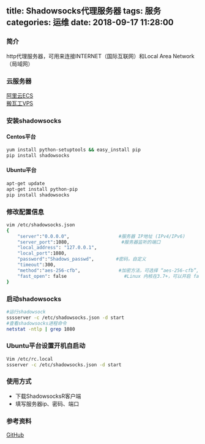 title: Shadowsocks代理服务器
tags: 服务
categories: 运维
date: 2018-09-17 11:28:00
---
### 简介
  http代理服务器，可用来连接INTERNET（国际互联网）和Local Area Network（局域网）
### 云服务器
  [阿里云ECS](https://www.aliyun.com/product/ecs?spm=5176.224200.selected.1.61926ed6RFeQql)  
  [搬瓦工VPS](https://bwh1.net/)  
### 安装shadowsocks
#### Centos平台
```bash
yum install python-setuptools && easy_install pip
pip install shadowsocks
```
#### Ubuntu平台
```bash
apt-get update
apt-get install python-pip
pip install shadowsocks
```
<!-- more -->
### 修改配置信息
```bash
vim /etc/shadowsocks.json
{
    "server":"0.0.0.0",                  #服务器 IP地址 (IPv4/IPv6)
    "server_port":1080,                   #服务器监听的端口
    "local_address": "127.0.0.1",
    "local_port":1080,
    "password":"Shadows_passwd",        #密码，自定义
    "timeout":300,
    "method":"aes-256-cfb",              #加密方法，可选择 “aes-256-cfb”, “rc4-md5”等等
    "fast_open": false                     #Linux 内核在3.7+，可以开启 fast_open 以降低延迟
} 
```
### 启动shadowsocks
```bash
#运行shadowsock
sssserver -c /etc/shadowsocks.json -d start
#查看shadowsocks进程命令
netstat -ntlp | grep 1080
```
 ### Ubuntu平台设置开机自启动
```bash
Vim /etc/rc.local 
ssserver -c /etc/shadowsocks.json -d start
```
### 使用方式
* 下载ShadowsocksR客户端
* 填写服务器ip、密码、端口

### 参考资料
[GitHub](https://github.com/shadowsocks/shadowsocks/tree/master)  